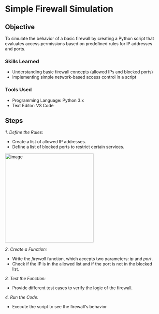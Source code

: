 # Simple Firewall Simulation

## Objective
To simulate the behavior of a basic firewall by creating a Python script that evaluates access permissions based on predefined rules for IP addresses and ports.

### Skills Learned

- Understanding basic firewall concepts (allowed IPs and blocked ports)
- Implementing simple network-based access control in a script

### Tools Used

- Programming Language: Python 3.x
- Text Editor: VS Code


## Steps
*1. Define the Rules:*

- Create a list of allowed IP addresses.
- Define a list of blocked ports to restrict certain services.
<img width="293" alt="image" src="https://github.com/user-attachments/assets/318ae3c5-2229-48e3-90a9-c27760d982ac">


*2. Create a Function:*

- Write the *firewall* function, which accepts two parameters: *ip* and *port*.
- Check if the IP is in the allowed list and if the port is not in the blocked list.

*3. Test the Function:*

- Provide different test cases to verify the logic of the firewall.

*4. Run the Code:*

- Execute the script to see the firewall's behavior



